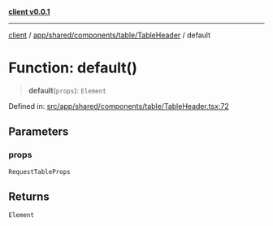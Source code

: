 [**client v0.0.1**](../../../../../../README.md)

***

[client](../../../../../../README.md) / [app/shared/components/table/TableHeader](../README.md) / default

# Function: default()

> **default**(`props`): `Element`

Defined in: [src/app/shared/components/table/TableHeader.tsx:72](https://github.com/petelc/WMS/blob/0ba5e61a5ede3de744df1a5839724fa19a2a534f/client/src/app/shared/components/table/TableHeader.tsx#L72)

## Parameters

### props

`RequestTableProps`

## Returns

`Element`
